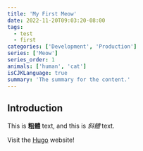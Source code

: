 ```yaml
---
title: 'My First Meow'
date: 2022-11-20T09:03:20-08:00
tags:
  - test
  - first
categories: ['Development', 'Production']
series: ['Meow']
series_order: 1
animals: ['human', 'cat']
isCJKLanguage: true
summary: 'The summary for the content.'
---
```


## Introduction

This is **粗體** text, and this is _斜體_ text.

Visit the [Hugo](https://gohugo.io) website!
